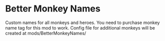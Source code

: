 # Better Monkey Names
Custom names for all monkeys and heroes. You need to purchase monkey name tag for this mod to work. Config file for additional monkeys will be created at mods/BetterMonkeyNames/
